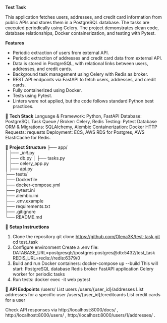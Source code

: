 **Test Task**

This application fetches users, addresses, and credit card information from public APIs and stores them in a PostgreSQL database. The tasks are executed periodically using Celery. The project demonstrates clean code, database relationships, Docker containerization, and testing with Pytest.

**Features**
- Periodic extraction of users from external API.
- Periodic extraction of addresses and credit card data from external API.
- Data is stored in PostgreSQL, with relational links between users, addresses, and credit cards.
- Background task management using Celery with Redis as broker.
- REST API endpoints via FastAPI to fetch users, addresses, and credit cards.
- Fully containerized using Docker.
- Tests using Pytest.
- Linters were not applied, but the code follows standard Python best practices.

📌 **Tech Stack**
Language & Framework: Python, FastAPI
Database: PostgreSQL
Task Queue / Broker: Celery, Redis
Testing: Pytest
Database ORM & Migrations: SQLAlchemy, Alembic
Containerization: Docker
HTTP Requests: requests
Deployment: ECS, AWS RDS for Postgres, AWS ElastiCache for Redis.

📂 **Project Structure**
├── app/                                        
│ ├── __init_.py                         
│ ├── db.py
│ ├── tasks.py                          
│ ├── celery_app.py                    
│ ├── api.py                         
├── tests/                      
├── Dockerfile                        
├── docker-compose.yml                      
├── pytest.ini                     
├── alembic.ini                              
├── .env.example                                 
├── requirements.txt                        
├── .gitignore                             
└── README.md                        


🔗 **Setup Instructions**

1. Clone the repository
   git clone https://github.com/Olena3K/test-task.git
   cd test_task
2. Configure environment
   Create a .env file:
         DATABASE_URL=postgresql://postgres:postgres@db:5432/test_task
   REDIS_URL=redis://redis:6379/0
3. Build and run Docker containers:
         docker-compose up --build
   This will start:
   PostgreSQL database
   Redis broker
   FastAPI application
   Celery worker for periodic tasks
4. Run tests:
          docker exec -it web pytest

📍 **API Endpoints**
/users/ List users
/users/{user_id}/addresses List addresses for a specific user
/users/{user_id}/creditcards List credit cards for a user

Check API responses via http://localhost:8000/docs/ , http://localhost:8000/users/ , http://localhost:8000/users/1/addresses/ .
